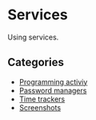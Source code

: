 # Services

Using services.

## Categories

* [Programming activiy](./services/categories/programming_activity.md)
* [Password managers](./services/categories/password_managers.md)
* [Time trackers](./services/categories/time_trackers.md)
* [Screenshots](./services/categories/screenshots.md)
